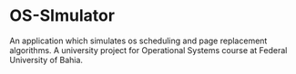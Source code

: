 # OS-SImulator
An application which simulates os scheduling and page replacement algorithms. A university project for Operational Systems course at Federal University of Bahia.
